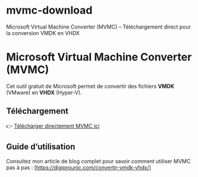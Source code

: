 # mvmc-download
Microsoft Virtual Machine Converter (MVMC) – Téléchargement direct pour la conversion VMDK en VHDX

# Microsoft Virtual Machine Converter (MVMC)

Cet outil gratuit de Microsoft permet de convertir des fichiers **VMDK** (VMware) en **VHDX** (Hyper-V).

## Téléchargement
👉 [Télécharger directement MVMC ici](https://github.com/IbansConcept/mvmc-download/archive/refs/heads/main.zip)

## Guide d’utilisation
Consultez mon article de blog complet pour savoir comment utiliser MVMC pas à pas :
[https://digiprounic.com/convertir-vmdk-vhdx/]

